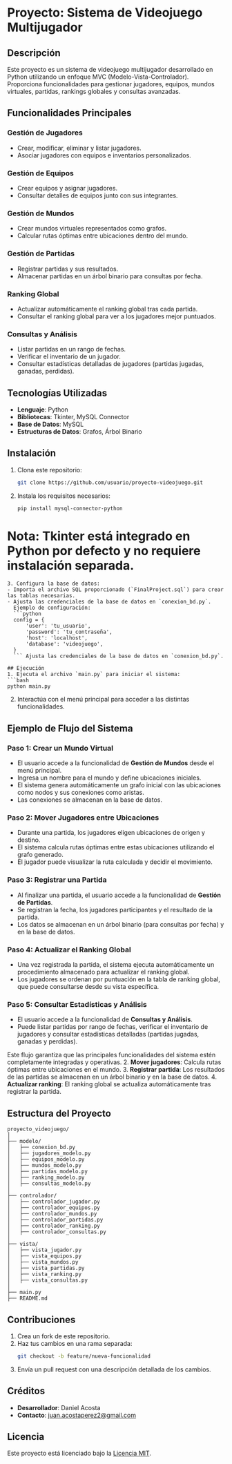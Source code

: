 # Proyecto: Sistema de Videojuego Multijugador

## Descripción

Este proyecto es un sistema de videojuego multijugador desarrollado en Python utilizando un enfoque MVC (Modelo-Vista-Controlador). Proporciona funcionalidades para gestionar jugadores, equipos, mundos virtuales, partidas, rankings globales y consultas avanzadas.

## Funcionalidades Principales

### Gestión de Jugadores

- Crear, modificar, eliminar y listar jugadores.
- Asociar jugadores con equipos e inventarios personalizados.

### Gestión de Equipos

- Crear equipos y asignar jugadores.
- Consultar detalles de equipos junto con sus integrantes.

### Gestión de Mundos

- Crear mundos virtuales representados como grafos.
- Calcular rutas óptimas entre ubicaciones dentro del mundo.

### Gestión de Partidas

- Registrar partidas y sus resultados.
- Almacenar partidas en un árbol binario para consultas por fecha.

### Ranking Global

- Actualizar automáticamente el ranking global tras cada partida.
- Consultar el ranking global para ver a los jugadores mejor puntuados.

### Consultas y Análisis

- Listar partidas en un rango de fechas.
- Verificar el inventario de un jugador.
- Consultar estadísticas detalladas de jugadores (partidas jugadas, ganadas, perdidas).

## Tecnologías Utilizadas

- **Lenguaje**: Python
- **Bibliotecas**: Tkinter, MySQL Connector
- **Base de Datos**: MySQL
- **Estructuras de Datos**: Grafos, Árbol Binario

## Instalación

1. Clona este repositorio:
   ```bash
   git clone https://github.com/usuario/proyecto-videojuego.git
   ```
2. Instala los requisitos necesarios:
   ```bash
   pip install mysql-connector-python
   ```

# Nota: Tkinter está integrado en Python por defecto y no requiere instalación separada.

````
3. Configura la base de datos:
- Importa el archivo SQL proporcionado (`FinalProject.sql`) para crear las tablas necesarias.
- Ajusta las credenciales de la base de datos en `conexion_bd.py`.
  Ejemplo de configuración:
  ```python
  config = {
      'user': 'tu_usuario',
      'password': 'tu_contraseña',
      'host': 'localhost',
      'database': 'videojuego',
  }
  ``` Ajusta las credenciales de la base de datos en `conexion_bd.py`.

## Ejecución
1. Ejecuta el archivo `main.py` para iniciar el sistema:
```bash
python main.py
````

2. Interactúa con el menú principal para acceder a las distintas funcionalidades.

## Ejemplo de Flujo del Sistema

### Paso 1: Crear un Mundo Virtual
- El usuario accede a la funcionalidad de **Gestión de Mundos** desde el menú principal.
- Ingresa un nombre para el mundo y define ubicaciones iniciales.
- El sistema genera automáticamente un grafo inicial con las ubicaciones como nodos y sus conexiones como aristas.
- Las conexiones se almacenan en la base de datos.

### Paso 2: Mover Jugadores entre Ubicaciones
- Durante una partida, los jugadores eligen ubicaciones de origen y destino.
- El sistema calcula rutas óptimas entre estas ubicaciones utilizando el grafo generado.
- El jugador puede visualizar la ruta calculada y decidir el movimiento.

### Paso 3: Registrar una Partida
- Al finalizar una partida, el usuario accede a la funcionalidad de **Gestión de Partidas**.
- Se registran la fecha, los jugadores participantes y el resultado de la partida.
- Los datos se almacenan en un árbol binario (para consultas por fecha) y en la base de datos.

### Paso 4: Actualizar el Ranking Global
- Una vez registrada la partida, el sistema ejecuta automáticamente un procedimiento almacenado para actualizar el ranking global.
- Los jugadores se ordenan por puntuación en la tabla de ranking global, que puede consultarse desde su vista específica.

### Paso 5: Consultar Estadísticas y Análisis
- El usuario accede a la funcionalidad de **Consultas y Análisis**.
- Puede listar partidas por rango de fechas, verificar el inventario de jugadores y consultar estadísticas detalladas (partidas jugadas, ganadas y perdidas).

Este flujo garantiza que las principales funcionalidades del sistema estén completamente integradas y operativas.
2. **Mover jugadores**: Calcula rutas óptimas entre ubicaciones en el mundo.
3. **Registrar partida**: Los resultados de las partidas se almacenan en un árbol binario y en la base de datos.
4. **Actualizar ranking**: El ranking global se actualiza automáticamente tras registrar la partida.

## Estructura del Proyecto

```
proyecto_videojuego/
│
├── modelo/
│   ├── conexion_bd.py
│   ├── jugadores_modelo.py
│   ├── equipos_modelo.py
│   ├── mundos_modelo.py
│   ├── partidas_modelo.py
│   ├── ranking_modelo.py
│   ├── consultas_modelo.py
│
├── controlador/
│   ├── controlador_jugador.py
│   ├── controlador_equipos.py
│   ├── controlador_mundos.py
│   ├── controlador_partidas.py
│   ├── controlador_ranking.py
│   ├── controlador_consultas.py
│
├── vista/
│   ├── vista_jugador.py
│   ├── vista_equipos.py
│   ├── vista_mundos.py
│   ├── vista_partidas.py
│   ├── vista_ranking.py
│   ├── vista_consultas.py
│
├── main.py
├── README.md
```

## Contribuciones

1. Crea un fork de este repositorio.
2. Haz tus cambios en una rama separada:
   ```bash
   git checkout -b feature/nueva-funcionalidad
   ```
3. Envía un pull request con una descripción detallada de los cambios.

## Créditos

- **Desarrollador**: Daniel Acosta
- **Contacto**: juan.acostaperez2@gmail.com

## Licencia

Este proyecto está licenciado bajo la [Licencia MIT](LICENSE).


